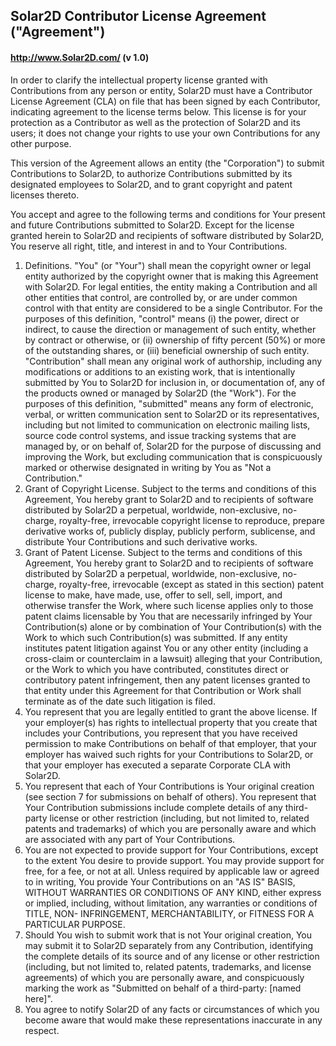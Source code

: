 Solar2D Contributor License Agreement ("Agreement")
------------------------------------------------------------------------
#### http://www.Solar2D.com/ (v 1.0)


   In order to clarify the intellectual property license
   granted with Contributions from any person or entity, Solar2D
   must have a Contributor License Agreement (CLA) on file that has been
   signed by each Contributor, indicating agreement to the license terms
   below. This license is for your protection as a Contributor as well
   as the protection of Solar2D and its users; it does not change
   your rights to use your own Contributions for any other purpose.

   This version of the Agreement allows an entity (the "Corporation") to
   submit Contributions to Solar2D, to authorize Contributions 
   submitted by its designated employees to Solar2D, and to grant 
   copyright and patent licenses thereto.

 You accept and agree to the following terms and conditions for Your
present and future Contributions submitted to Solar2D. Except
for the license granted herein to Solar2D and recipients of
software distributed by Solar2D, You reserve all right, title,
and interest in and to Your Contributions.
1. Definitions.
   "You" (or "Your") shall mean the copyright owner or legal entity
   authorized by the copyright owner that is making this Agreement
   with Solar2D. For legal entities, the entity making a
   Contribution and all other entities that control, are controlled
   by, or are under common control with that entity are considered to
   be a single Contributor. For the purposes of this definition,
   "control" means (i) the power, direct or indirect, to cause the
   direction or management of such entity, whether by contract or
   otherwise, or (ii) ownership of fifty percent (50%) or more of the
   outstanding shares, or (iii) beneficial ownership of such entity.
   "Contribution" shall mean any original work of authorship,
   including any modifications or additions to an existing work, that
   is intentionally submitted by You to Solar2D for inclusion
   in, or documentation of, any of the products owned or managed by
   Solar2D (the "Work"). For the purposes of this definition,
   "submitted" means any form of electronic, verbal, or written
   communication sent to Solar2D or its representatives,
   including but not limited to communication on electronic mailing
   lists, source code control systems, and issue tracking systems that
   are managed by, or on behalf of, Solar2D for the purpose of
   discussing and improving the Work, but excluding communication that
   is conspicuously marked or otherwise designated in writing by You
   as "Not a Contribution."
2. Grant of Copyright License. Subject to the terms and conditions of
   this Agreement, You hereby grant to Solar2D and to
   recipients of software distributed by Solar2D a perpetual,
   worldwide, non-exclusive, no-charge, royalty-free, irrevocable
   copyright license to reproduce, prepare derivative works of,
   publicly display, publicly perform, sublicense, and distribute Your
   Contributions and such derivative works.
3. Grant of Patent License. Subject to the terms and conditions of
   this Agreement, You hereby grant to Solar2D and to
   recipients of software distributed by Solar2D a perpetual,
   worldwide, non-exclusive, no-charge, royalty-free, irrevocable
   (except as stated in this section) patent license to make, have
   made, use, offer to sell, sell, import, and otherwise transfer the
   Work, where such license applies only to those patent claims
   licensable by You that are necessarily infringed by Your
   Contribution(s) alone or by combination of Your Contribution(s)
   with the Work to which such Contribution(s) was submitted. If any
   entity institutes patent litigation against You or any other entity
   (including a cross-claim or counterclaim in a lawsuit) alleging
   that your Contribution, or the Work to which you have contributed,
   constitutes direct or contributory patent infringement, then any
   patent licenses granted to that entity under this Agreement for
   that Contribution or Work shall terminate as of the date such
   litigation is filed.
4. You represent that you are legally entitled to grant the above
   license. If your employer(s) has rights to intellectual property
   that you create that includes your Contributions, you represent
   that you have received permission to make Contributions on behalf
   of that employer, that your employer has waived such rights for
   your Contributions to Solar2D, or that your employer has
   executed a separate Corporate CLA with Solar2D.
5. You represent that each of Your Contributions is Your original
   creation (see section 7 for submissions on behalf of others).  You
   represent that Your Contribution submissions include complete
   details of any third-party license or other restriction (including,
   but not limited to, related patents and trademarks) of which you
   are personally aware and which are associated with any part of Your
   Contributions.
6. You are not expected to provide support for Your Contributions,
   except to the extent You desire to provide support. You may provide
   support for free, for a fee, or not at all. Unless required by
   applicable law or agreed to in writing, You provide Your
   Contributions on an "AS IS" BASIS, WITHOUT WARRANTIES OR CONDITIONS
   OF ANY KIND, either express or implied, including, without
   limitation, any warranties or conditions of TITLE, NON-
   INFRINGEMENT, MERCHANTABILITY, or FITNESS FOR A PARTICULAR PURPOSE.
7. Should You wish to submit work that is not Your original creation,
   You may submit it to Solar2D separately from any
   Contribution, identifying the complete details of its source and of
   any license or other restriction (including, but not limited to,
   related patents, trademarks, and license agreements) of which you
   are personally aware, and conspicuously marking the work as
   "Submitted on behalf of a third-party: [named here]".
8. You agree to notify Solar2D of any facts or circumstances of
   which you become aware that would make these representations
   inaccurate in any respect.

